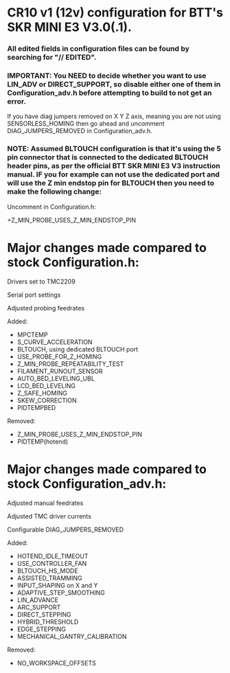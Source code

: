 # CR10 v1 (12v) configuration for BTT's SKR MINI E3 V3.0(.1).

### All edited fields in configuration files can be found by searching for "// EDITED".

### IMPORTANT: You NEED to decide whether you want to use LIN_ADV or DIRECT_SUPPORT, so disable either one of them in Configuration_adv.h before attempting to build to not get an error.

If you have diag jumpers removed on X Y Z axis, meaning you are not using SENSORLESS_HOMING then go ahead and uncomment DIAG_JUMPERS_REMOVED in Configuration_adv.h.

### NOTE: Assumed BLTOUCH configuration is that it's using the 5 pin connector that is connected to the dedicated BLTOUCH header pins, as per the official BTT SKR MINI E3 V3 instruction manual. IF you for example can not use the dedicated port and will use the Z min endstop pin for BLTOUCH then you need to make the following change:

Uncomment in Configuration.h:

+Z_MIN_PROBE_USES_Z_MIN_ENDSTOP_PIN

# Major changes made compared to stock Configuration.h:

Drivers set to TMC2209

Serial port settings

Adjusted probing feedrates

Added:
+ MPCTEMP
+ S_CURVE_ACCELERATION
+ BLTOUCH, using dedicated BLTOUCH port
+ USE_PROBE_FOR_Z_HOMING
+ Z_MIN_PROBE_REPEATABILITY_TEST
+ FILAMENT_RUNOUT_SENSOR
+ AUTO_BED_LEVELING_UBL
+ LCD_BED_LEVELING
+ Z_SAFE_HOMING
+ SKEW_CORRECTION
+ PIDTEMPBED
  
Removed:
- Z_MIN_PROBE_USES_Z_MIN_ENDSTOP_PIN
- PIDTEMP(hotend)

# Major changes made compared to stock Configuration_adv.h:

Adjusted manual feedrates

Adjusted TMC driver currents

Configurable DIAG_JUMPERS_REMOVED

Added:
+ HOTEND_IDLE_TIMEOUT
+ USE_CONTROLLER_FAN
+ BLTOUCH_HS_MODE
+ ASSISTED_TRAMMING
+ INPUT_SHAPING on X and Y
+ ADAPTIVE_STEP_SMOOTHING
+ LIN_ADVANCE
+ ARC_SUPPORT
+ DIRECT_STEPPING
+ HYBRID_THRESHOLD
+ EDGE_STEPPING
+ MECHANICAL_GANTRY_CALIBRATION

Removed:
- NO_WORKSPACE_OFFSETS
